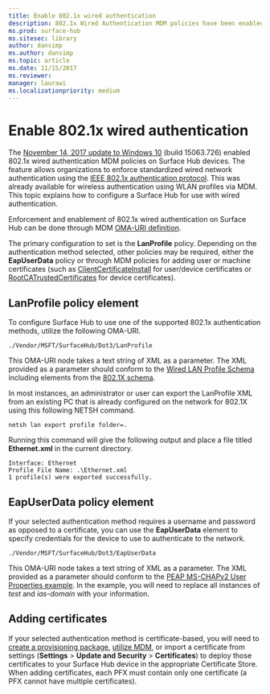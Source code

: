 ```yaml
---
title: Enable 802.1x wired authentication
description: 802.1x Wired Authentication MDM policies have been enabled on Surface Hub devices. 
ms.prod: surface-hub
ms.sitesec: library
author: dansimp
ms.author: dansimp
ms.topic: article
ms.date: 11/15/2017
ms.reviewer: 
manager: laurawi
ms.localizationpriority: medium
---
```


# Enable 802.1x wired authentication

The [November 14, 2017 update to Windows 10](https://support.microsoft.com/help/4048954/windows-10-update-kb4048954) (build 15063.726) enabled 802.1x wired authentication MDM policies on Surface Hub devices. The feature allows organizations to enforce standardized wired network authentication using the [IEEE 802.1x authentication protocol](http://www.ieee802.org/1/pages/802.1x-2010.html). This was already available for wireless authentication using WLAN profiles via MDM. This topic explains how to  configure a Surface Hub for use with wired authentication. 

Enforcement and enablement of 802.1x wired authentication on Surface Hub can be done through MDM [OMA-URI definition](/mem/intune/configuration/custom-settings-windows-10). 

The primary configuration to set is the **LanProfile** policy. Depending on the authentication method selected, other policies may be required, either the **EapUserData** policy or through MDM policies for adding user or machine certificates (such as [ClientCertificateInstall](/windows/client-management/mdm/clientcertificateinstall-csp) for user/device certificates or [RootCATrustedCertificates](/windows/client-management/mdm/rootcacertificates-csp) for device certificates). 

## LanProfile policy element

To configure Surface Hub to use one of the supported 802.1x authentication methods, utilize the following OMA-URI. 

```
./Vendor/MSFT/SurfaceHub/Dot3/LanProfile
```

This OMA-URI node takes a text string of XML as a parameter. The XML provided as a parameter should conform to the [Wired LAN Profile Schema](/openspecs/windows_protocols/ms-gpwl/c88a926a-087b-405f-9a76-effaf7277bf3) including elements from the [802.1X schema](/openspecs/windows_protocols/ms-gpwl/71f2eda6-d018-4ba3-ad37-32c98b926ebb). 

In most instances, an administrator or user can export the LanProfile XML from an existing PC that is already configured on the network for 802.1X using this following NETSH command. 

```
netsh lan export profile folder=.
```

Running this command will give the following output and place a file titled **Ethernet.xml** in the current directory. 

```
Interface: Ethernet
Profile File Name: .\Ethernet.xml
1 profile(s) were exported successfully.
```

## EapUserData policy element

If your selected authentication method requires a username and password as opposed to a certificate, you can use the **EapUserData** element to specify credentials for the device to use to authenticate to the network. 

```
./Vendor/MSFT/SurfaceHub/Dot3/EapUserData 
```

This OMA-URI node takes a text string of XML as a parameter. The XML provided as a parameter should conform to the [PEAP MS-CHAPv2 User Properties example](/windows/win32/eaphost/peap-ms-chapv2-user-properties). In the example, you will need to replace all instances of *test* and *ias-domain* with your information.



## Adding certificates

If your selected authentication method is certificate-based, you will need to [create a provisioning package](provisioning-packages-for-surface-hub.md), [utilize MDM](/windows/client-management/mdm/clientcertificateinstall-csp), or import a certificate from settings (**Settings** > **Update and Security** > **Certificates**) to deploy those certificates to your Surface Hub device in the appropriate Certificate Store. When adding certificates, each PFX must contain only one certificate (a PFX cannot have multiple certificates).

